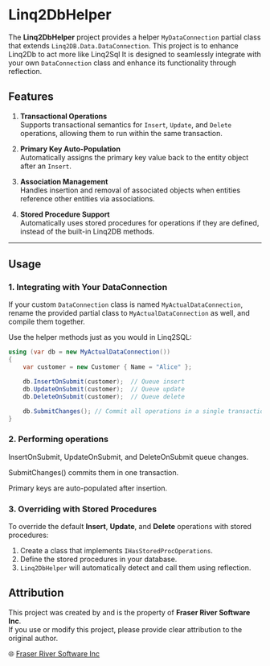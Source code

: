 # Linq2DbHelper

The **Linq2DbHelper** project provides a helper `MyDataConnection` partial class that extends `Linq2DB.Data.DataConnection`. This project is to enhance Linq2Db to act more like Linq2Sql 
It is designed to seamlessly integrate with your own `DataConnection` class and enhance its functionality through reflection.

## Features

1. **Transactional Operations**  
   Supports transactional semantics for `Insert`, `Update`, and `Delete` operations, allowing them to run within the same transaction.  

2. **Primary Key Auto-Population**  
   Automatically assigns the primary key value back to the entity object after an `Insert`.  

3. **Association Management**  
   Handles insertion and removal of associated objects when entities reference other entities via associations.  

4. **Stored Procedure Support**  
   Automatically uses stored procedures for operations if they are defined, instead of the built-in Linq2DB methods.  

---

## Usage

### 1. Integrating with Your DataConnection

If your custom `DataConnection` class is named `MyActualDataConnection`, rename the provided partial class to `MyActualDataConnection` as well, and compile them together.  

Use the helper methods just as you would in Linq2SQL:

```csharp
using (var db = new MyActualDataConnection())
{
    var customer = new Customer { Name = "Alice" };

    db.InsertOnSubmit(customer);  // Queue insert
    db.UpdateOnSubmit(customer);  // Queue update
    db.DeleteOnSubmit(customer);  // Queue delete

    db.SubmitChanges(); // Commit all operations in a single transaction
}
```

### 2. Performing operations

InsertOnSubmit, UpdateOnSubmit, and DeleteOnSubmit queue changes.

SubmitChanges() commits them in one transaction.

Primary keys are auto-populated after insertion.

### 3. Overriding with Stored Procedures

To override the default **Insert**, **Update**, and **Delete** operations with stored procedures:

1. Create a class that implements `IHasStoredProcOperations`.
2. Define the stored procedures in your database.
3. `Linq2DbHelper` will automatically detect and call them using reflection.

## Attribution

This project was created by and is the property of **Fraser River Software Inc**.  
If you use or modify this project, please provide clear attribution to the original author.  

🌐 [Fraser River Software Inc](https://fraserriver.ai)
